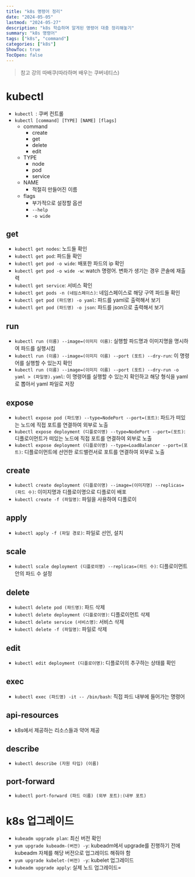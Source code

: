 ```yaml
---
title: "k8s 명령어 정리"
date: "2024-05-05"
lastmod: "2024-05-27"
description: "k8s 학습하며 알게된 명령어 대충 정리해놓기"
summary: "k8s 명령어"
tags: ["k8s", "command"]
categories: ["k8s"]
ShowToc: true
TocOpen: false
---
```


> 참고 강의
> 따배쿠(따라하며 배우는 쿠버네티스)

# kubectl
- `kubectl `: 쿠버 컨트롤
- `kubectl [command] [TYPE] [NAME] [flags]`
  - command
    - create
    - get
    - delete
    - edit
  - TYPE
    - node
    - pod
    - service
  - NAME
    - 적절히 만들어진 이름
  - flags
    - 부가적으로 설정할 옵션
    - `--help`
    - `-o wide`

## get
- `kubectl get nodes`: 노드들 확인
- `kubectl get pod`: 파드들 확인
- `kubectl get pod -o wide`: 배포한 파드의 ip 확인
- `kubectl get pod -o wide -w`: watch 명령어. 변화가 생기는 경우 콘솔에 재출력
- `kubectl get service`: 서비스 확인
- `kubectl get pods -n (네임스페이스)`: 네임스페이스로 해당 구역 파드들 확인
- `kubectl get pod (파드명) -o yaml`: 파드를 yaml로 출력해서 보기
- `kubectl get pod (파드명) -o json`: 파드를 json으로 출력해서 보기

## run
- `kubectl run (이름) --image=(이미지 이름)`: 실행할 파드명과 이미지명을 명시하여 파드를 실행시킴
- `kubectl run (이름) --image=(이미지 이름) --port (포트) --dry-run`: 이 명령어를 실행할 수 있는지 확인
- `kubectl run (이름) --image=(이미지 이름) --port (포트) --dry-run -o yaml > (파일명).yaml`: 이 명령어를 실행할 수 있는지 확인하고 해당 형식을 yaml로 뽑아서 yaml 파일로 저장
 

## expose
- `kubectl expose pod (파드명) --type=NodePort --port=(포트)`: 파드가 떠있는 노드에 직접 포트를 연결하여 외부로 노출
- `kubectl expose deployment (디플로이명) --type=NodePort --port=(포트)`: 디플로이먼트가 떠있는 노드에 직접 포트를 연결하여 외부로 노출
- `kubectl expose deployment (디플로이명) --type=LoadBalancer --port=(포트)`: 디플로이먼트에 선언한 로드밸런서로 포트를 연결하여 외부로 노출

## create
- `kubectl create deployment (디플로이명) --image=(이미지명) --replicas=(파드 수)`: 이미지명과 디플로이명으로 디플로이 배포
- `kubectl create -f (파일명)`: 파일을 사용하여 디플로이

## apply
- `kubectl apply -f (파일 경로)`: 파일로 선언, 설치

## scale
- `kubectl scale deployment (디플로이명) --replicas=(파드 수)`: 디플로이먼트 안의 파드 수 설정

## delete
- `kubectl delete pod (파드명)`: 파드 삭제
- `kubectl delete deployment (디플로이명)`: 디플로이먼트 삭제
- `kubectl delete service (서비스명)`: 서비스 삭제
- `kubectl delete -f (파일명)`: 파일로 삭제

## edit
- `kubectl edit deployment (디플로이명)`: 디플로이의 추구하는 상태를 확인

## exec
- `kubectl exec (파드명) -it -- /bin/bash`: 직접 파드 내부에 들어가는 명령어

## api-resources
- k8s에서 제공하는 리소스들과 약어 제공

## describe
- `kubectl describe (자원 타입) (이름)`

## port-forward
- `kubectl port-forward (파드 이름) (외부 포트):(내부 포트)`

# k8s 업그레이드
- `kubeadm upgrade plan`: 최신 버전 확인
-  `yum upgrade kubeadm-(버전) -y`: kubeadm에서 upgrade를 진행하기 전에 kubeadm 자체를 해당 버전으로 업그레이드 해줘야 함
- `yum upgrade kubelet-(버전) -y`: kubelet 업그레이드
- `kubeadm upgrade apply`: 실제 노드 업그레이드=